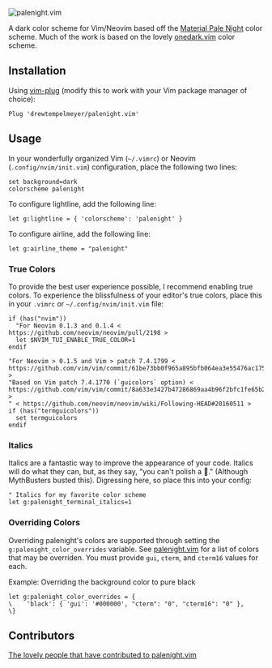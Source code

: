 ![palenight.vim][screenshot]

A dark color scheme for Vim/Neovim based off the [Material Pale Night][materialLink] color scheme. Much of the work is based on the lovely [onedark.vim][onedark] color scheme.

## Installation
Using [vim-plug][vimplug] (modify this to work with your Vim package manager of choice):

```vim
Plug 'drewtempelmeyer/palenight.vim'
```

## Usage

In your wonderfully organized Vim (`~/.vimrc`) or Neovim (`.config/nvim/init.vim`) configuration, place the following two lines:

```vim
set background=dark
colorscheme palenight
```

To configure lightline, add the following line:

```vim
let g:lightline = { 'colorscheme': 'palenight' }
```

To configure airline, add the following line:

```vim
let g:airline_theme = "palenight"
```

### True Colors

To provide the best user experience possible, I recommend enabling true colors. To experience the blissfulness of your editor's true colors, place this in your `.vimrc` or `~/.config/nvim/init.vim` file:

```vim
if (has("nvim"))
  "For Neovim 0.1.3 and 0.1.4 < https://github.com/neovim/neovim/pull/2198 >
  let $NVIM_TUI_ENABLE_TRUE_COLOR=1
endif

"For Neovim > 0.1.5 and Vim > patch 7.4.1799 < https://github.com/vim/vim/commit/61be73bb0f965a895bfb064ea3e55476ac175162 >
"Based on Vim patch 7.4.1770 (`guicolors` option) < https://github.com/vim/vim/commit/8a633e3427b47286869aa4b96f2bfc1fe65b25cd >
" < https://github.com/neovim/neovim/wiki/Following-HEAD#20160511 >
if (has("termguicolors"))
  set termguicolors
endif
```

### Italics

Italics are a fantastic way to improve the appearance of your code. Italics will do what they can, but, as they say, "you can't polish a 💩." (Although MythBusters busted this). Digressing here, so place this into your config:

```vim
" Italics for my favorite color scheme
let g:palenight_terminal_italics=1
```

### Overriding Colors

Overriding palenight's colors are supported through setting the
`g:palenight_color_overrides` variable.  See [palenight.vim](./autoload/palenight.vim)
for a list of colors that may be overriden.  You must provide `gui`, `cterm`,
and `cterm16` values for each.

Example: Overriding the background color to pure black
```vim
let g:palenight_color_overrides = {
\    'black': { 'gui': '#000000', "cterm": "0", "cterm16": "0" },
\}
```

## Contributors

[The lovely people that have contributed to palenight.vim](https://github.com/drewtempelmeyer/palenight.vim/graphs/contributors)

[screenshot]: images/screenshot.png
[materialLink]: https://github.com/equinusocio/material-theme
[onedark]: https://github.com/joshdick/onedark.vim
[vimplug]: https://github.com/junegunn/vim-plug
[firaCode]: https://github.com/tonsky/FiraCode
